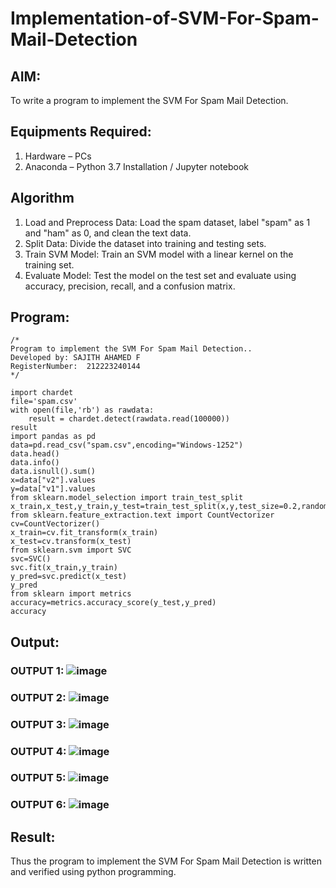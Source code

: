 # Implementation-of-SVM-For-Spam-Mail-Detection

## AIM:
To write a program to implement the SVM For Spam Mail Detection.

## Equipments Required:
1. Hardware – PCs
2. Anaconda – Python 3.7 Installation / Jupyter notebook

## Algorithm
1. Load and Preprocess Data: Load the spam dataset, label "spam" as 1 and "ham" as 0, and clean the text data.
2. Split Data: Divide the dataset into training and testing sets.
3. Train SVM Model: Train an SVM model with a linear kernel on the training set.
4. Evaluate Model: Test the model on the test set and evaluate using accuracy, precision, recall, and a confusion matrix.

## Program:
```
/*
Program to implement the SVM For Spam Mail Detection..
Developed by: SAJITH AHAMED F
RegisterNumber:  212223240144
*/

```


```
import chardet
file='spam.csv'
with open(file,'rb') as rawdata:
    result = chardet.detect(rawdata.read(100000))
result
import pandas as pd 
data=pd.read_csv("spam.csv",encoding="Windows-1252")
data.head()
data.info()
data.isnull().sum()
x=data["v2"].values
y=data["v1"].values
from sklearn.model_selection import train_test_split
x_train,x_test,y_train,y_test=train_test_split(x,y,test_size=0.2,random_state=0)
from sklearn.feature_extraction.text import CountVectorizer
cv=CountVectorizer()
x_train=cv.fit_transform(x_train)
x_test=cv.transform(x_test)
from sklearn.svm import SVC
svc=SVC()
svc.fit(x_train,y_train)
y_pred=svc.predict(x_test)
y_pred
from sklearn import metrics
accuracy=metrics.accuracy_score(y_test,y_pred)
accuracy
```
## Output:
### OUTPUT 1: ![image](https://github.com/user-attachments/assets/a737d693-b178-40b9-b3b4-c9a1d2d04cb9)

### OUTPUT 2:  ![image](https://github.com/user-attachments/assets/ed3eb8c6-3c73-47bf-9157-8ad687e38329)

### OUTPUT 3:  ![image](https://github.com/user-attachments/assets/1b5140d2-cf52-4545-8aad-a34188031356)

### OUTPUT 4:   ![image](https://github.com/user-attachments/assets/4775af96-c825-4c5c-b075-b0703f37ed4f)

### OUTPUT 5:   ![image](https://github.com/user-attachments/assets/14432860-613a-4c0b-a8cd-442c28d446bf)

### OUTPUT 6:   ![image](https://github.com/user-attachments/assets/60bec89e-c266-4fe8-b9de-96e621b94ec7)


## Result:
Thus the program to implement the SVM For Spam Mail Detection is written and verified using python programming.
